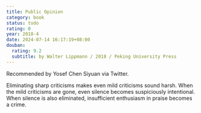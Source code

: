 ```yaml
---
title: Public Opinion
category: book
status: todo
rating: 0
year: 2018-4
date: 2024-07-14 16:17:19+08:00
douban:
  rating: 9.2
  subtitle: by Walter Lippmann / 2018 / Peking University Press
---
```


Recommended by Yosef Chen Siyuan via Twitter.

Eliminating sharp criticisms makes even mild criticisms sound harsh. When the mild criticisms are gone, even silence becomes suspiciously intentional. When silence is also eliminated, insufficient enthusiasm in praise becomes a crime.
